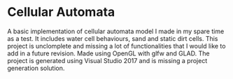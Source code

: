 # Cellular Automata
A basic implementation of cellular automata model I made in my spare time as a test. It includes water cell behaviours, sand and static dirt cells.
This project is unclomplete and missing a lot of functionalities that I would like to add in a future revision.
Made using OpenGL with glfw and GLAD. The project is generated using Visual Studio 2017 and is missing a project generation solution.
